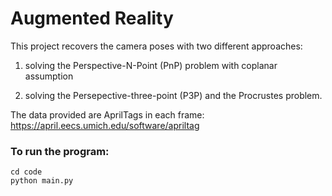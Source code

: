 # Augmented Reality

This project recovers the camera poses with two different approaches: 

1) solving the Perspective-N-Point (PnP) problem with coplanar assumption

2) solving the Persepective-three-point (P3P) and the Procrustes problem.

The data provided are AprilTags in each frame: https://april.eecs.umich.edu/software/apriltag

### To run the program:

```
cd code
python main.py
```
